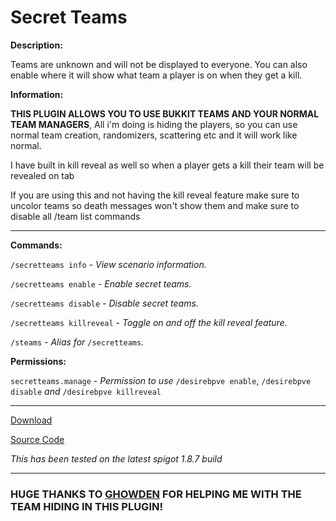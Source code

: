 # Secret Teams

**Description:**

Teams are unknown and will not be displayed to everyone. You can also enable where it will show what team a player is on when they get a kill.

**Information:**

**THIS PLUGIN ALLOWS YOU TO USE BUKKIT TEAMS AND YOUR NORMAL TEAM MANAGERS**, All i'm doing is hiding the players, so you can use normal team creation, randomizers, scattering etc and it will work like normal.

I have built in kill reveal as well so when a player gets a kill their team will be revealed on tab

If you are using this and not having the kill reveal feature make sure to uncolor teams so death messages won't show them and make sure to disable all /team list commands

___

**Commands:**

`/secretteams info` - *View scenario information.*

`/secretteams enable` - *Enable secret teams.*

`/secretteams disable` - *Disable secret teams.*

`/secretteams killreveal` - *Toggle on and off the kill reveal feature.*

`/steams` - *Alias for* `/secretteams`*.*

**Permissions:**

`secretteams.manage` - *Permission to use* `/desirebpve enable`, `/desirebpve disable` *and* `/desirebpve killreveal`

___

[Download](https://github.com/LeonTG77/SecretTeams/releases)

[Source Code](https://github.com/LeonTG77/SecretTeams)

*This has been tested on the latest spigot 1.8.7 build*

___

### HUGE THANKS TO [GHOWDEN](https://github.com/Eluinhost) FOR HELPING ME WITH THE TEAM HIDING IN THIS PLUGIN!
